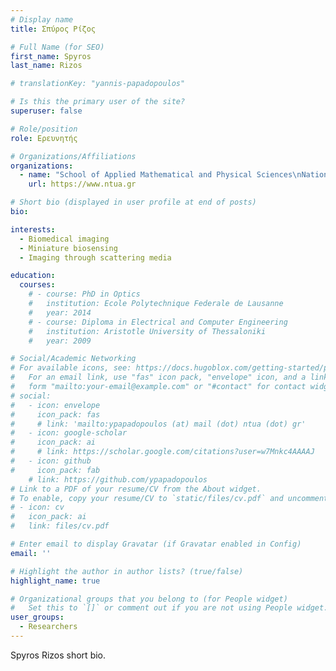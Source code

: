 ```yaml
---
# Display name
title: Σπύρος Ρίζος

# Full Name (for SEO)
first_name: Spyros
last_name: Rizos

# translationKey: "yannis-papadopoulos"

# Is this the primary user of the site?
superuser: false

# Role/position
role: Ερευνητής

# Organizations/Affiliations
organizations:
  - name: "School of Applied Mathematical and Physical Sciences\nNational Technical University of Athens"
    url: https://www.ntua.gr

# Short bio (displayed in user profile at end of posts)
bio: 

interests:
  - Biomedical imaging
  - Miniature biosensing
  - Imaging through scattering media

education:
  courses:
    # - course: PhD in Optics
    #   institution: Ecole Polytechnique Federale de Lausanne
    #   year: 2014
    # - course: Diploma in Electrical and Computer Engineering
    #   institution: Aristotle University of Thessaloniki
    #   year: 2009

# Social/Academic Networking
# For available icons, see: https://docs.hugoblox.com/getting-started/page-builder/#icons
#   For an email link, use "fas" icon pack, "envelope" icon, and a link in the
#   form "mailto:your-email@example.com" or "#contact" for contact widget.
# social:
#   - icon: envelope
#     icon_pack: fas
#     # link: 'mailto:ypapadopoulos (at) mail (dot) ntua (dot) gr'
#   - icon: google-scholar
#     icon_pack: ai
#     # link: https://scholar.google.com/citations?user=w7Mnkc4AAAAJ
#   - icon: github
#     icon_pack: fab
    # link: https://github.com/ypapadopoulos
# Link to a PDF of your resume/CV from the About widget.
# To enable, copy your resume/CV to `static/files/cv.pdf` and uncomment the lines below.
# - icon: cv
#   icon_pack: ai
#   link: files/cv.pdf

# Enter email to display Gravatar (if Gravatar enabled in Config)
email: ''

# Highlight the author in author lists? (true/false)
highlight_name: true

# Organizational groups that you belong to (for People widget)
#   Set this to `[]` or comment out if you are not using People widget.
user_groups:
  - Researchers
---
```


Spyros Rizos short bio.